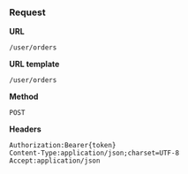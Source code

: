 ### Request

**URL**

`/user/orders`

**URL template**

`/user/orders`

**Method**

`POST`

**Headers**

`Authorization:Bearer{token}`  
`Content-Type:application/json;charset=UTF-8`  
`Accept:application/json`  
